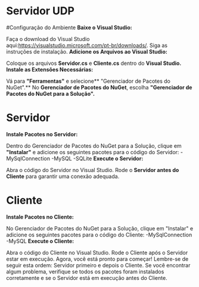# Servidor UDP


#Configuração do Ambiente
**Baixe o Visual Studio:**

Faça o download do Visual Studio aqui:https://visualstudio.microsoft.com/pt-br/downloads/.
Siga as instruções de instalação.
**Adicione os Arquivos ao Visual Studio:**

Coloque os arquivos **Servidor.cs** e **Cliente.cs** dentro do **Visual Studio.
Instale as Extensões Necessárias:**

Vá para **"Ferramentas"** e selecione** "Gerenciador de Pacotes do NuGet".**
No **Gerenciador de Pacotes do NuGet**, escolha **"Gerenciador de Pacotes do NuGet para a Solução".**
# Servidor
**Instale Pacotes no Servidor:**

Dentro do Gerenciador de Pacotes do NuGet para a Solução, clique em **"Instalar"** e adicione os seguintes pacotes para o código do Servidor:
-MySqlConnection
-MySQL
-SQLite
**Execute o Servidor:**

Abra o código do Servidor no Visual Studio.
Rode o **Servidor antes do Cliente** para garantir uma conexão adequada.
# Cliente
**Instale Pacotes no Cliente:**

No Gerenciador de Pacotes do NuGet para a Solução, clique em "Instalar" e adicione os seguintes pacotes para o código do Cliente:
-MySqlConnection
-MySQL
**Execute o Cliente:**

Abra o código do Cliente no Visual Studio.
Rode o Cliente após o Servidor estar em execução.
Agora, você está pronto para começar! Lembre-se de seguir esta ordem: Servidor primeiro e depois o Cliente. Se você encontrar algum problema, verifique se todos os pacotes foram instalados corretamente e se o Servidor está em execução antes do Cliente.
 
